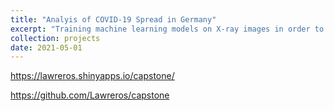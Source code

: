 ```yaml
---
title: "Analyis of COVID-19 Spread in Germany"
excerpt: "Training machine learning models on X-ray images in order to create a classifier for which region of the body is displayed <br/><img src='/images/custom/covid_shinyapp.png' width='500' height='300'>"
collection: projects
date: 2021-05-01
---
```


https://lawreros.shinyapps.io/capstone/

https://github.com/Lawreros/capstone